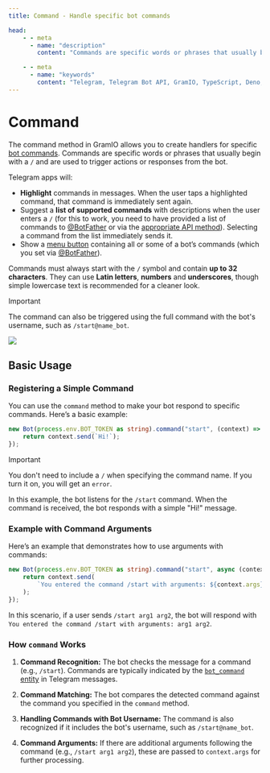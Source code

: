 ```yaml
---
title: Command - Handle specific bot commands

head:
    - - meta
      - name: "description"
        content: "Commands are specific words or phrases that usually begin with a `/` and are used to trigger actions or responses from the bot."

    - - meta
      - name: "keywords"
        content: "Telegram, Telegram Bot API, GramIO, TypeScript, Deno, Bun, Node.JS, Nodejs, api, command, /start"
---
```


# Command

The command method in GramIO allows you to create handlers for specific [bot commands](https://core.telegram.org/bots/features#commands). Commands are specific words or phrases that usually begin with a `/` and are used to trigger actions or responses from the bot.

Telegram apps will:

-   **Highlight** commands in messages. When the user taps a highlighted command, that command is immediately sent again.
-   Suggest a **list of supported commands** with descriptions when the user enters a `/` (for this to work, you need to have provided a list of commands to [@BotFather](https://t.me/botfather) or via the [appropriate API method](https://core.telegram.org/bots/api#setmycommands)). Selecting a command from the list immediately sends it.
-   Show a [menu button](https://core.telegram.org/bots/features#menu-button) containing all or some of a bot’s commands (which you set via [@BotFather](https://t.me/botfather)).

Commands must always start with the `/` symbol and contain **up to 32 characters**. They can use **Latin letters**, **numbers** and **underscores**, though simple lowercase text is recommended for a cleaner look.

> [!IMPORTANT]
> The command can also be triggered using the full command with the bot's username, such as `/start@name_bot`.

![](https://core.telegram.org/file/464001775/10227/HCr0XgSUHrg.119089/c17ff5d34fe528361e)

## Basic Usage

### Registering a Simple Command

You can use the `command` method to make your bot respond to specific commands. Here’s a basic example:

```ts
new Bot(process.env.BOT_TOKEN as string).command("start", (context) => {
    return context.send(`Hi!`);
});
```

> [!IMPORTANT]
> You don't need to include a `/` when specifying the command name. If you turn it on, you will get an `error`.

In this example, the bot listens for the `/start` command. When the command is received, the bot responds with a simple "Hi!" message.

### Example with Command Arguments

Here’s an example that demonstrates how to use arguments with commands:

```ts
new Bot(process.env.BOT_TOKEN as string).command("start", async (context) => {
    return context.send(
        `You entered the command /start with arguments: ${context.args}`
    );
});
```

In this scenario, if a user sends `/start arg1 arg2`, the bot will respond with `You entered the command /start with arguments: arg1 arg2`.

### How `command` Works

1. **Command Recognition:** The bot checks the message for a command (e.g., `/start`). Commands are typically indicated by the [`bot_command` entity](https://core.telegram.org/bots/api#messageentity) in Telegram messages.

2. **Command Matching:** The bot compares the detected command against the command you specified in the `command` method.

3. **Handling Commands with Bot Username:** The command is also recognized if it includes the bot's username, such as `/start@name_bot`.

4. **Command Arguments:** If there are additional arguments following the command (e.g., `/start arg1 arg2`), these are passed to `context.args` for further processing.

<!-- ### Command Options

You can also pass additional options to customize how the command is handled. This could include setting parameters like `description`, `scope`, or `language_code`, although these options are omitted in this basic example. -->

<!-- ## Conclusion

The `command` method is a straightforward way to define how your bot should react to specific commands. Whether you’re handling basic commands like `/start` or more complex commands with arguments, `command` simplifies the process, ensuring your bot behaves as expected in response to user input.

This method is essential for creating interactive and command-driven bots in GramIO. -->
